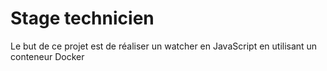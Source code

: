 # Stage technicien

Le but de ce projet est de réaliser un watcher en JavaScript en utilisant un conteneur Docker

